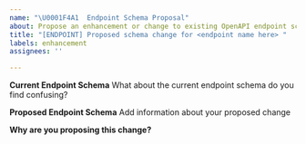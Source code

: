```yaml
---
name: "\U0001F4A1  Endpoint Schema Proposal"
about: Propose an enhancement or change to existing OpenAPI endpoint schema
title: "[ENDPOINT] Proposed schema change for <endpoint name here> "
labels: enhancement
assignees: ''

---
```


**Current Endpoint Schema**
What about the current endpoint schema do you find confusing?

**Proposed Endpoint Schema** 
Add information about your proposed change 

**Why are you proposing this change?**
